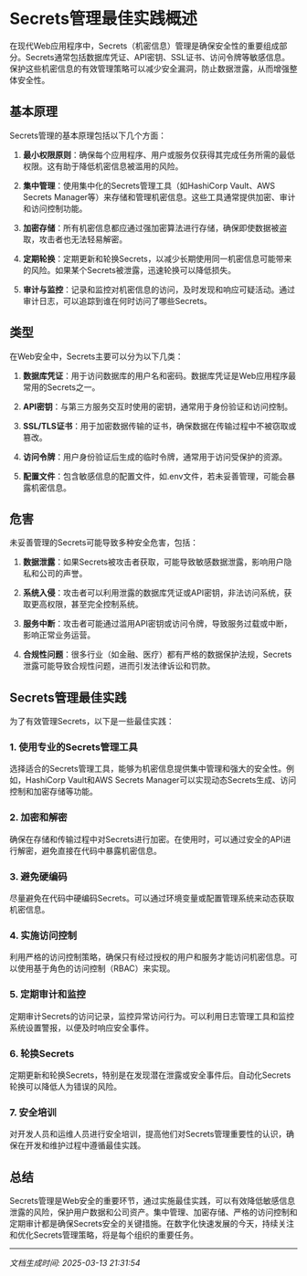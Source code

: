 # Secrets管理最佳实践概述

在现代Web应用程序中，Secrets（机密信息）管理是确保安全性的重要组成部分。Secrets通常包括数据库凭证、API密钥、SSL证书、访问令牌等敏感信息。保护这些机密信息的有效管理策略可以减少安全漏洞，防止数据泄露，从而增强整体安全性。

## 基本原理

Secrets管理的基本原理包括以下几个方面：

1. **最小权限原则**：确保每个应用程序、用户或服务仅获得其完成任务所需的最低权限。这有助于降低机密信息被滥用的风险。

2. **集中管理**：使用集中化的Secrets管理工具（如HashiCorp Vault、AWS Secrets Manager等）来存储和管理机密信息。这些工具通常提供加密、审计和访问控制功能。

3. **加密存储**：所有机密信息都应通过强加密算法进行存储，确保即使数据被盗取，攻击者也无法轻易解密。

4. **定期轮换**：定期更新和轮换Secrets，以减少长期使用同一机密信息可能带来的风险。如果某个Secrets被泄露，迅速轮换可以降低损失。

5. **审计与监控**：记录和监控对机密信息的访问，及时发现和响应可疑活动。通过审计日志，可以追踪到谁在何时访问了哪些Secrets。

## 类型

在Web安全中，Secrets主要可以分为以下几类：

1. **数据库凭证**：用于访问数据库的用户名和密码。数据库凭证是Web应用程序最常用的Secrets之一。

2. **API密钥**：与第三方服务交互时使用的密钥，通常用于身份验证和访问控制。

3. **SSL/TLS证书**：用于加密数据传输的证书，确保数据在传输过程中不被窃取或篡改。

4. **访问令牌**：用户身份验证后生成的临时令牌，通常用于访问受保护的资源。

5. **配置文件**：包含敏感信息的配置文件，如.env文件，若未妥善管理，可能会暴露机密信息。

## 危害

未妥善管理的Secrets可能导致多种安全危害，包括：

1. **数据泄露**：如果Secrets被攻击者获取，可能导致敏感数据泄露，影响用户隐私和公司的声誉。

2. **系统入侵**：攻击者可以利用泄露的数据库凭证或API密钥，非法访问系统，获取更高权限，甚至完全控制系统。

3. **服务中断**：攻击者可能通过滥用API密钥或访问令牌，导致服务过载或中断，影响正常业务运营。

4. **合规性问题**：很多行业（如金融、医疗）都有严格的数据保护法规，Secrets泄露可能导致合规性问题，进而引发法律诉讼和罚款。

## Secrets管理最佳实践

为了有效管理Secrets，以下是一些最佳实践：

### 1. 使用专业的Secrets管理工具

选择适合的Secrets管理工具，能够为机密信息提供集中管理和强大的安全性。例如，HashiCorp Vault和AWS Secrets Manager可以实现动态Secrets生成、访问控制和加密存储等功能。

### 2. 加密和解密

确保在存储和传输过程中对Secrets进行加密。在使用时，可以通过安全的API进行解密，避免直接在代码中暴露机密信息。

### 3. 避免硬编码

尽量避免在代码中硬编码Secrets。可以通过环境变量或配置管理系统来动态获取机密信息。

### 4. 实施访问控制

利用严格的访问控制策略，确保只有经过授权的用户和服务才能访问机密信息。可以使用基于角色的访问控制（RBAC）来实现。

### 5. 定期审计和监控

定期审计Secrets的访问记录，监控异常访问行为。可以利用日志管理工具和监控系统设置警报，以便及时响应安全事件。

### 6. 轮换Secrets

定期更新和轮换Secrets，特别是在发现潜在泄露或安全事件后。自动化Secrets轮换可以降低人为错误的风险。

### 7. 安全培训

对开发人员和运维人员进行安全培训，提高他们对Secrets管理重要性的认识，确保在开发和维护过程中遵循最佳实践。

## 总结

Secrets管理是Web安全的重要环节，通过实施最佳实践，可以有效降低敏感信息泄露的风险，保护用户数据和公司资产。集中管理、加密存储、严格的访问控制和定期审计都是确保Secrets安全的关键措施。在数字化快速发展的今天，持续关注和优化Secrets管理策略，将是每个组织的重要任务。

---

*文档生成时间: 2025-03-13 21:31:54*











